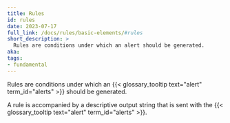 ```yaml
---
title: Rules
id: rules
date: 2023-07-17
full_link: /docs/rules/basic-elements/#rules
short_description: >
  Rules are conditions under which an alert should be generated.
aka:
tags:
- fundamental
---
```

Rules are conditions under which an {{< glossary_tooltip text="alert" term_id="alerts" >}} should be generated.

<!--more--> 

A rule is accompanied by a descriptive output string that is sent with the {{< glossary_tooltip text="alert" term_id="alerts" >}}.